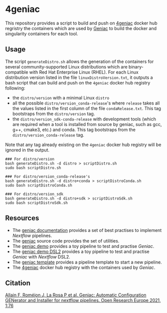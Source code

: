 # 4geniac

This repository provides a script to build and push on [4geniac](https://hub.docker.com/u/4geniac) docker hub regristry the containers which are used by [Geniac](https://geniac.readthedocs.io) to build the docker and singularity containers for each tool.

## Usage

The script `generateDistro.sh` allows the generation of the containers for several community-supported Linux distributions which are binary-compatible with Red Hat Enterprise Linux (RHEL). For each Linux distribution version listed in the file `linuxDistroVersion.txt`, it outputs a bash script that can build and push on the `4geniac` docker hub registry following:

* the `distro/version` with a minimal Linux `distro`
* all the possible `distro/version_conda-release`'s where `release` takes all the values listed in the first column of the file `condaRelease.txt`. This tag bootstraps from the `distro/version` tag.
* the `distro/version_sdk-conda-release` with development tools (which are required when a tool is installed from source by geniac, such as gcc, g++, cmake3, etc.) and conda. This tag bootstraps from the `distro/version_conda-release` tag.

Note that any tag already existing on the `4geniac` docker hub registry will be ignored in the output.

```
### For distro/version
bash generateDistro.sh -d distro > scriptDistro.sh
sudo bash scriptDistro.sh

### For distro/version_conda-release's
bash generateDistro.sh -d distro+conda > scriptDistroConda.sh
sudo bash scriptDistroConda.sh

### For distro/version_sdk
bash generateDistro.sh -d distro+sdk > scriptDistroSdk.sh
sudo bash scriptDistroSdk.sh
```

## Resources

* The [geniac documentation](https://geniac.readthedocs.io) provides a set of best practises to implement *Nextflow* pipelines.
* The [geniac](https://github.com/bioinfo-pf-curie/geniac) source code provides the set of utilities.
* The [geniac demo](https://github.com/bioinfo-pf-curie/geniac-demo) provides a toy pipeline to test and practise *Geniac*.
* The [geniac demo DSL2](https://github.com/bioinfo-pf-curie/geniac-demo-dsl2) provides a toy pipeline to test and practise *Geniac* with *Nextflow* DSL2.
* The [geniac template](https://github.com/bioinfo-pf-curie/geniac-template) provides a pipeline template to start a new pipeline.
* The [4geniac](https://hub.docker.com/u/4geniac) docker hub registry with the containers used by *Geniac*.

## Citation

[Allain F, Roméjon J, La Rosa P et al. Geniac: Automatic Configuration GENerator and Installer for nextflow pipelines. Open Research Europe 2021, 1:76](https://open-research-europe.ec.europa.eu/articles/1-76)

